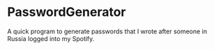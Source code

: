 # PasswordGenerator
 A quick program to generate passwords that I wrote after someone in Russia logged into my Spotify.
